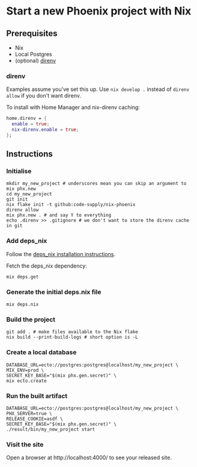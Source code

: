 # Start a new Phoenix project with Nix

## Prerequisites

- Nix
- Local Postgres
- (optional) [direnv](https://direnv.net/)

### direnv

Examples assume you've set this up. Use `nix develop .` instead of `direnv allow` if you don't want direnv.

To install with Home Manager and nix-direnv caching:

```nix
home.direnv = {
  enable = true;
  nix-direnv.enable = true;
};
```

## Instructions

### Initialise

```shell
mkdir my_new_project # underscores mean you can skip an argument to mix phx.new
cd my_new_project
git init
nix flake init -t github:code-supply/nix-phoenix
direnv allow
mix phx.new . # and say Y to everything
echo .direnv >> .gitignore # we don't want to store the direnv cache in git
```

### Add deps_nix

Follow the [deps_nix installation instructions](https://github.com/code-supply/deps_nix?tab=readme-ov-file#installation).

Fetch the deps_nix dependency:

```shell
mix deps.get
```

### Generate the initial deps.nix file

```shell
mix deps.nix
```

### Build the project

```shell
git add . # make files available to the Nix flake
nix build --print-build-logs # short option is -L
```

### Create a local database

```shell
DATABASE_URL=ecto://postgres:postgres@localhost/my_new_project \
MIX_ENV=prod \
SECRET_KEY_BASE="$(mix phx.gen.secret)" \
mix ecto.create
```

### Run the built artifact

```shell
DATABASE_URL=ecto://postgres:postgres@localhost/my_new_project \
PHX_SERVER=true \
RELEASE_COOKIE=asdf \
SECRET_KEY_BASE="$(mix phx.gen.secret)" \
./result/bin/my_new_project start
```

### Visit the site

Open a browser at http://localhost:4000/ to see your released site.
